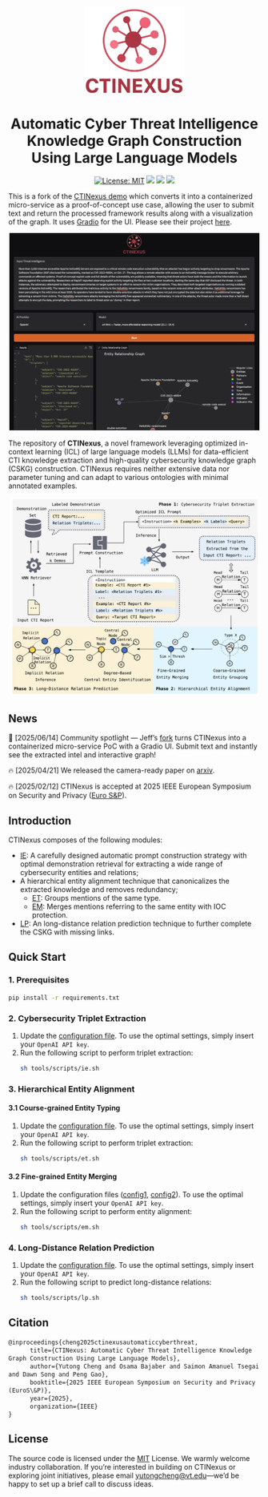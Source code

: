 <!-- # <p align=center>`CTINEXUS: Automatic Cyber Threat Intelligence Knowledge Graph Construction Using Large Language Models`</p>omit in toc -->
<div align="center">
  <img src="app/static/logo.png" alt="Logo" width="200">
  <h1 align="center">Automatic Cyber Threat Intelligence Knowledge Graph Construction Using Large Language Models</h1>
</div>

<p align="center">
  <a href="https://opensource.org/licenses/MIT"><img src="https://img.shields.io/badge/License-MIT-lavender.svg" alt="License: MIT"></a>
  <a href='https://github.com/peng-gao-lab/CTINexus'><img src='https://img.shields.io/badge/Project-Github-pink'></a>
  <a href='https://arxiv.org/abs/2410.21060'><img src='https://img.shields.io/badge/Paper-Arxiv-crimson'></a>  
  <a href='https://ctinexus.github.io/' target='_blank'><img src='https://img.shields.io/badge/Project-Blog-turquoise'></a>
</p>

This is a fork of the [CTINexus demo](https://github.com/peng-gao-lab/CTINexus/) which converts it into a containerized micro-service as a proof-of-concept use case, allowing the user to submit text and return the processed framework results along with a visualization of the graph.  It uses [Gradio](https://www.gradio.app/) for the UI.  Please see their project [here](https://ctinexus.github.io/).
<p align="center">
  <img src="app/static/webapp.png" alt="framework" width="500"/>
</p>


The repository of **CTINexus**, a novel framework leveraging optimized in-context learning (ICL) of large language models (LLMs) for data-efficient CTI knowledge extraction and high-quality cybersecurity knowledge graph (CSKG) construction. CTINexus requires neither extensive data nor parameter tuning and can adapt to various ontologies with minimal annotated examples.
<p align="center">
  <img src="app/static/overview.png" alt="framework" width="500"/>
</p>

## News
🌟 [2025/06/14] Community spotlight — Jeff’s [fork](https://github.com/eljeffeg/CTINexus) turns CTINexus into a containerized micro-service PoC with a Gradio UI. Submit text and instantly see the extracted intel and interactive graph!

🔥 [2025/04/21] We released the camera-ready paper on [arxiv](https://arxiv.org/pdf/2410.21060). 

🔥 [2025/02/12] CTINexus is accepted at 2025 IEEE European Symposium on Security and Privacy ([Euro S&P](https://eurosp2025.ieee-security.org/index.html)).


## Introduction
CTINexus composes of the following modules: 
* [IE](IE): A carefully designed automatic prompt construction strategy with optimal demonstration retrieval for extracting a wide range of cybersecurity entities and relations;
* A hierarchical entity alignment technique that canonicalizes the extracted knowledge and removes redundancy; 
   * [ET](ET): Groups mentions of the same type.
   * [EM](EM): Merges mentions referring to the same entity with IOC protection.
* [LP](LP): An long-distance relation prediction technique to further complete the CSKG with missing links.



## Quick Start

### 1. Prerequisites
```bash
pip install -r requirements.txt
```

### 2. Cybersecurity Triplet Extraction
1. Update the [configuration file](IE/config/example.yaml). To use the optimal settings, simply insert your `OpenAI API key`.
2. Run the following script to perform triplet extraction:
   ```bash
   sh tools/scripts/ie.sh
   ```

### 3. Hierarchical Entity Alignment
#### 3.1 Course-grained Entity Typing
1. Update the [configuration file](ET/config/example.yaml). To use the optimal settings, simply insert your `OpenAI API key`.
2. Run the following script to perform triplet extraction:
   ```bash
   sh tools/scripts/et.sh
   ```

#### 3.2 Fine-grained Entity Merging
1. Update the configuration files ([config1](EM/config/example.yaml), [config2](EM/postprocess/config/example.yaml)). To use the optimal settings, simply insert your `OpenAI API key`.
2. Run the following script to perform entity alignment:
   ```bash
   sh tools/scripts/em.sh
   ```

### 4. Long-Distance Relation Prediction
1. Update the [configuration file](LP/config/example.yaml). To use the optimal settings, simply insert your `OpenAI API key`.
2. Run the following script to predict long-distance relations:
   ```bash
   sh tools/scripts/lp.sh
   ```


## Citation
```
@inproceedings{cheng2025ctinexusautomaticcyberthreat,
      title={CTINexus: Automatic Cyber Threat Intelligence Knowledge Graph Construction Using Large Language Models}, 
      author={Yutong Cheng and Osama Bajaber and Saimon Amanuel Tsegai and Dawn Song and Peng Gao},
      booktitle={2025 IEEE European Symposium on Security and Privacy (EuroS\&P)},
      year={2025},
      organization={IEEE}
}
```

## License
The source code is licensed under the [MIT](LICENSE.txt) License. 
We warmly welcome industry collaboration. If you’re interested in building on CTINexus or exploring joint initiatives, please email yutongcheng@vt.edu—we’d be happy to set up a brief call to discuss ideas.